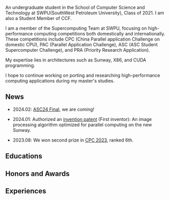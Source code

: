 An undergraduate student in the School of Computer Science and Technology at SWPU(SouthWest Petroleum University), Class of 2021. I am also a Student Member of CCF.

I am a member of the Supercomputing Team at SWPU, focusing on high-performance computing competitions both domestically and internationally. These competitions include CPC (China Parallel application Challenge on domestic CPU), PAC (Parallel Application Challenge), ASC (ASC Student Supercomputer Challenge), and PRA (Priority Research Application). 

My expertise lies in architectures such as Sunway, X86, and CUDA programming.

I hope to continue working on porting and researching high-performance computing applications during my master's studies.

## News

- 2024.02: [ASC24 Final](http://www.asc-events.org/StudentChallenge/Finals.html), we are coming!

- 2024.01: Authorized an [invention patent](docs/patent.pdf) (First inventor): An image processing algorithm optimized for parallel computing on the new Sunway.
- 2023.08: We won second prize in [CPC 2023](https://mp.weixin.qq.com/s/B6SLQ9-q2xjWaIEnGokmRw), ranked 6th.

## Educations



## Honors and Awards



## Experiences

